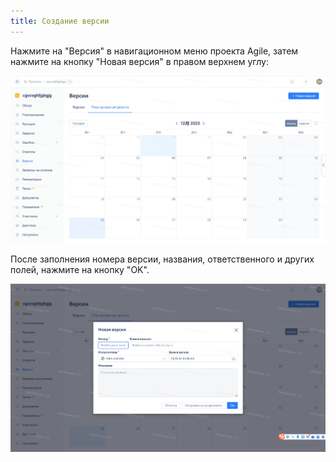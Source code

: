 ```yaml
---
title: Создание версии
---
```


Нажмите на "Версия" в навигационном меню проекта Agile, затем нажмите на кнопку "Новая версия" в правом верхнем углу:

![Описание изображения](../docs/assets/image610.png)

После заполнения номера версии, названия, ответственного и других полей, нажмите на кнопку "OK".

![Описание изображения](../docs/assets/image611.png)